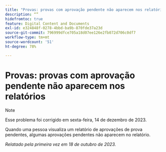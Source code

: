 ```yaml
---
title: "Provas: provas com aprovação pendente não aparecem nos relatórios"
description: “”
hidefromtoc: true
feature: Digital Content and Documents
exl-id: e324848f-0278-4bbd-ba9b-870fde37a23d
source-git-commit: 796999dfce705a18d07ee126e2fb072d706c0df7
workflow-type: tm+mt
source-wordcount: '51'
ht-degree: 78%

---
```


# Provas: provas com aprovação pendente não aparecem nos relatórios

>[!NOTE]
>
>Esse problema foi corrigido em sexta-feira, 14 de dezembro de 2023.

<!--WF and WFP-->

Quando uma pessoa visualiza um relatório de aprovações de prova pendentes, algumas aprovações pendentes não aparecem no relatório.

_Relatado pela primeira vez em 18 de outubro de 2023._
